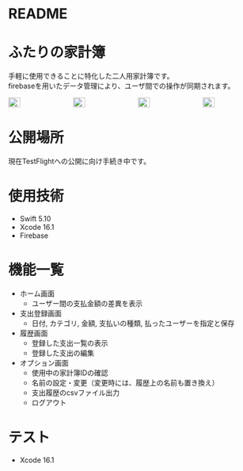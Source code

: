 # README

# ふたりの家計簿
手軽に使用できることに特化した二人用家計簿です。</br>
firebaseを用いたデータ管理により、ユーザ間での操作が同期されます。</br>
<div style="display: flex; justify-content: space-between;">
  <img src="https://github.com/user-attachments/assets/c8a847e6-c033-4e26-b839-d56eb8c60250" width="22%" />
  <img src="https://github.com/user-attachments/assets/03771b96-c890-4708-979e-e874870fb4c4" width="22%" />
  <img src="https://github.com/user-attachments/assets/82ebaba5-5579-46ac-85b3-5870884963af" width="22%" />
  <img src="https://github.com/user-attachments/assets/bfa6ab4a-7db3-44ad-a339-d8e7a6b966ef" width="22%" />
</div>

# 公開場所
現在TestFlightへの公開に向け手続き中です。

# 使用技術
+ Swift 5.10
+ Xcode 16.1
+ Firebase

# 機能一覧
+ ホーム画面
  + ユーザー間の支払金額の差異を表示
+ 支出登録画面
  + 日付, カテゴリ, 金額, 支払いの種類, 払ったユーザーを指定と保存
+ 履歴画面
  + 登録した支出一覧の表示
  + 登録した支出の編集
+ オプション画面
  + 使用中の家計簿IDの確認
  + 名前の設定・変更（変更時には、履歴上の名前も置き換え）
  + 支出履歴のcsvファイル出力
  + ログアウト

# テスト
+ Xcode 16.1

